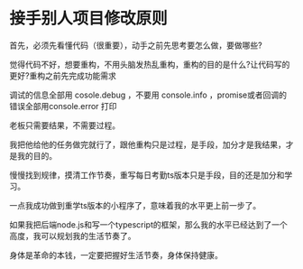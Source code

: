 # 接手别人项目修改原则

首先，必须先看懂代码（很重要），动手之前先思考要怎么做，要做哪些?

觉得代码不好，想要重构，不用头脑发热乱重构，重构的目的是什么?让代码写的更好?重构之前先完成功能需求

调试的信息全部用 cosole.debug ，不要用 console.info ，promise或者回调的错误全部用console.error 打印

老板只需要结果，不需要过程。

我把他给他的任务做完就行了，跟他重构只是过程，是手段，加分才是我结果，才是我的目的。

慢慢找到规律，摸清工作节奏，重写每日考勤ts版本只是手段，目的还是加分和学习。

一点我成功做到重学ts版本的小程序了，意味着我的水平更上前一步了。

如果我把后端node.js和写一个typescript的框架，那么我的水平已经达到了一个高度，我可以规划我的生活节奏了。

身体是革命的本钱，一定要把握好生活节奏，身体保持健康。
